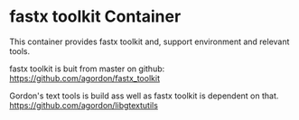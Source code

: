 # fastx toolkit Container

This container provides fastx toolkit and, support environment and relevant tools.

fastx toolkit is buit from master on github: 
https://github.com/agordon/fastx_toolkit

Gordon's text tools is build ass well as fastx toolkit is dependent on that.
https://github.com/agordon/libgtextutils
